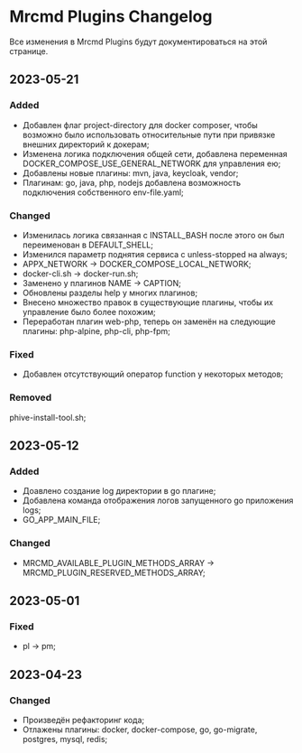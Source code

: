 # Mrcmd Plugins Changelog

Все изменения в Mrcmd Plugins будут документироваться на этой странице.

## 2023-05-21
### Added
- Добавлен флаг project-directory для docker composer, чтобы возможно было использовать относительные пути при привязке внешних директорий к докерам;
- Изменена логика подключения общей сети, добавлена переменная DOCKER_COMPOSE_USE_GENERAL_NETWORK для управления ею;
- Добавлены новые плагины: mvn, java, keycloak, vendor;
- Плагинам: go, java, php, nodejs добавлена возможность подключения собственного env-file.yaml;

### Changed
- Изменилась логика связанная с INSTALL_BASH после этого он был переименован в DEFAULT_SHELL;
- Изменился параметр поднятия сервиса с unless-stopped на always;
- APPX_NETWORK -> DOCKER_COMPOSE_LOCAL_NETWORK;
- docker-cli.sh -> docker-run.sh;
- Заменено у плагинов NAME -> CAPTION;
- Обновлены разделы help у многих плагинов;
- Внесено множество правок в существующие плагины, чтобы их управление было более похожим;
- Переработан плагин web-php, теперь он заменён на следующие плагины: php-alpine, php-cli, php-fpm;  

### Fixed
- Добавлен отсутствующий оператор function у некоторых методов;

### Removed
phive-install-tool.sh;

## 2023-05-12
### Added
- Доавлено создание log директории в go плагине;
- Добавлена команда отображения логов запущенного go приложения logs;
- GO_APP_MAIN_FILE;

### Changed
- MRCMD_AVAILABLE_PLUGIN_METHODS_ARRAY -> MRCMD_PLUGIN_RESERVED_METHODS_ARRAY;

## 2023-05-01
### Fixed
- pl -> pm;

## 2023-04-23
### Changed
- Произведён рефакторинг кода;
- Отлажены плагины: docker, docker-compose, go, go-migrate, postgres, mysql, redis;